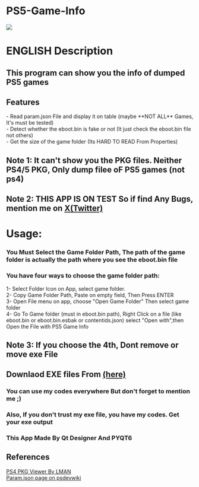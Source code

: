 # PS5-Game-Info
<img src="https://github.com/sinajet/PS5-Game-Info/blob/main/Screenshot%202024-01-14%20205102.png"> <br>
<h1>ENGLISH Description</h1>
<h2>This program can show you the info of dumped PS5 games</h2>
<h2>Features</h2>
- Read param.json File and display it on table (maybe **NOT ALL** Games, It's must be tested)<br>
- Detect whether the eboot.bin is fake or not (It just check the eboot.bin file not others)<br>
- Get the size of the game folder (Its HARD TO READ From Properties)<br>
<h2>Note 1: It can't show you the PKG files. Neither PS4/5 PKG, Only dump filee oF PS5 games (not ps4)</h2>
<h2>Note 2: THIS APP IS ON TEST So if find Any Bugs, mention me on <a href="https://x.com/sinajet1">X(Twitter)</a></h2>
<h1>Usage:</h1>
<h3>You Must Select the Game Folder Path, The path of the game folder is actually the path where you see the eboot.bin file</h3>
<h3>You have four ways to choose the game folder path:</h3>
1- Select Folder Icon on App, select game folder.<br>
2- Copy Game Folder Path, Paste on empty field, Then Press ENTER<br>
3- Open File menu on app, choose "Open Game Folder" Then select game folder<br>
4- Go To Game folder (must in eboot.bin path), Right Click on a file (like eboot.bin or eboot.bin.esbak or contentids.json) select "Open with",then Open the File with PS5 Game Info<br>
<h2>Note 3: If you choose the 4th, Dont remove or move exe File</h2>
<h2>Downlaod EXE files From <a href="https://github.com/sinajet/PS5-Game-Info/releases/">(here)</a></h2>
<h3>You can use my codes everywhere But don't forget to mention me ;)</h3>
<h3>Also, If you don't trust my exe file, you have my codes. Get your exe output</h3>
<h3>This App Made By Qt Designer And PYQT6</h3>
<h2>References</h2>
<a href="https://www.psxhax.com/threads/ps4pkgviewer-a-ps4-pkg-viewer-by-lman-theleecherman.4784/">PS4 PKG Viewer By LMAN</a><br>
<a href="https://www.psdevwiki.com/ps5/Param.json">Param.json page on psdevwiki</a><br>
